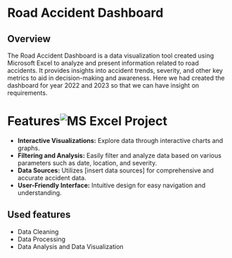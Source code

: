 # Road Accident Dashboard



## Overview

 The Road Accident Dashboard is a data visualization tool created using Microsoft Excel to analyze and present information related to road accidents. It provides insights into accident trends, severity, and other key metrics to aid in decision-making and awareness.
 Here we had created the dashboard for year 2022 and 2023 so that we can have insight on requirements.

 

# Features![MS Excel Project](https://github.com/hiteshty/MS-Excel-Project/assets/111706795/2f2fc3f7-aadc-4dd0-8a69-a87003dd6bb4)

- **Interactive Visualizations:** Explore data through interactive charts and graphs.
- **Filtering and Analysis:** Easily filter and analyze data based on various parameters such as date, location, and severity.
- **Data Sources:** Utilizes [insert data sources] for comprehensive and accurate accident data.
- **User-Friendly Interface:** Intuitive design for easy navigation and understanding.
## Used features
- Data Cleaning
- Data Processing
- Data Analysis and Data Visualization 

